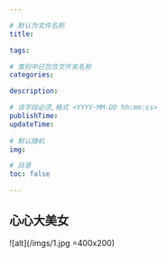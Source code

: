 ```yaml
---

# 默认为文件名称
title: 

tags:

# 类别中已包含文件夹名称
categories:

description: 

# 该字段必须,格式 <YYYY-MM-DD hh:mm:ss>
publishTime:
updateTime:
 
# 默认随机
img: 

# 目录
toc: false

---
```


## 心心大美女

![alt](/imgs/1.jpg =400x200)